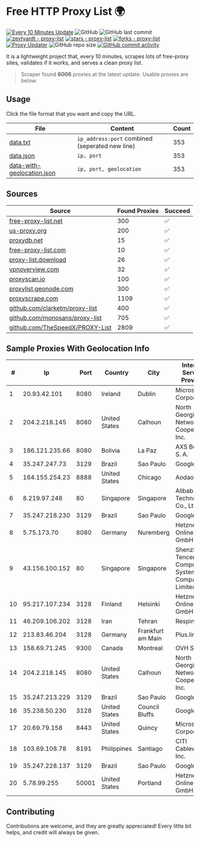 
# Free HTTP Proxy List 🌍

[![Every 10 Minutes Update](https://github.com/mertguvencli/http-proxy-list/actions/workflows/main.yml/badge.svg?branch=main)](https://github.com/mertguvencli/http-proxy-list/actions/workflows/main.yml)
![GitHub](https://img.shields.io/github/license/mertguvencli/http-proxy-list)
![GitHub last commit](https://img.shields.io/github/last-commit/mertguvencli/http-proxy-list)
[![zevtyardt - proxy-list](https://img.shields.io/static/v1?label=zevtyardt&message=proxy-list&color=blue&logo=github)](https://github.com/zevtyardt/proxy-list "Go to GitHub repo")
[![stars - proxy-list](https://img.shields.io/github/stars/zevtyardt/proxy-list?style=social)](https://github.com/zevtyardt/proxy-list)
[![forks - proxy-list](https://img.shields.io/github/forks/zevtyardt/proxy-list?style=social)](https://github.com/zevtyardt/proxy-list)
[![Proxy Updater](https://github.com/zevtyardt/proxy-list/workflows/Proxy%20Updater/badge.svg)](https://github.com/zevtyardt/proxy-list/actions?query=workflow:"Proxy+Updater")
![GitHub repo size](https://img.shields.io/github/repo-size/zevtyardt/proxy-list)
[![GitHub commit activity](https://img.shields.io/github/commit-activity/m/zevtyardt/proxy-list?logo=commits)](https://github.com/zevtyardt/proxy-list/commits/main)

It is a lightweight project that, every 10 minutes, scrapes lots of free-proxy sites, validates if it works, and serves a clean proxy list.

> Scraper found **6006** proxies at the latest update. Usable proxies are below.

## Usage

Click the file format that you want and copy the URL.

|File|Content|Count|
|----|-------|-----|
|[data.txt](https://raw.githubusercontent.com/mertguvencli/http-proxy-list/main/proxy-list/data.txt)|`ip_address:port` combined (seperated new line)|353|
|[data.json](https://raw.githubusercontent.com/mertguvencli/http-proxy-list/main/proxy-list/data.json)|`ip, port`|353|
|[data-with-geolocation.json](https://raw.githubusercontent.com/mertguvencli/http-proxy-list/main/proxy-list/data-with-geolocation.json)|`ip, port, geolocation`|353|

## Sources

|Source|Found Proxies|Succeed|
|------|-------------|-------|
|[free-proxy-list.net](https://free-proxy-list.net)|300|✅|
|[us-proxy.org](https://www.us-proxy.org)|200|✅|
|[proxydb.net](http://proxydb.net)|15|✅|
|[free-proxy-list.com](https://free-proxy-list.com/?page=&port=&type%5B%5D=http&type%5B%5D=https&up_time=0&search=Search)|10|✅|
|[proxy-list.download](https://www.proxy-list.download/HTTP)|26|✅|
|[vpnoverview.com](https://vpnoverview.com/privacy/anonymous-browsing/free-proxy-servers)|32|✅|
|[proxyscan.io](https://www.proxyscan.io)|100|✅|
|[proxylist.geonode.com](https://proxylist.geonode.com/api/proxy-list?limit=300&page=1&sort_by=lastChecked&sort_type=desc&protocols=http,https)|300|✅|
|[proxyscrape.com](https://api.proxyscrape.com/v2/?request=displayproxies&protocol=http&timeout=10000&country=all&ssl=all&anonymity=all)|1109|✅|
|[github.com/clarketm/proxy-list](https://raw.githubusercontent.com/clarketm/proxy-list/master/proxy-list-raw.txt)|400|✅|
|[github.com/monosans/proxy-list](https://raw.githubusercontent.com/monosans/proxy-list/main/proxies/http.txt)|705|✅|
|[github.com/TheSpeedX/PROXY-List](https://raw.githubusercontent.com/TheSpeedX/PROXY-List/master/http.txt)|2809|✅|


## Sample Proxies With Geolocation Info

|#|Ip|Port|Country|City|Internet Service Provider|
|-|--|----|-------|----|-------------------------|
|1|20.93.42.101|8080|Ireland|Dublin|Microsoft Corporation|
|2|204.2.218.145|8080|United States|Calhoun|North Georgia Network Cooperative, Inc.|
|3|186.121.235.66|8080|Bolivia|La Paz|AXS Bolivia S. A.|
|4|35.247.247.73|3129|Brazil|Sao Paulo|Google LLC|
|5|164.155.254.23|8888|United States|Chicago|Aodao Inc|
|6|8.219.97.248|80|Singapore|Singapore|Alibaba (US) Technology Co., Ltd.|
|7|35.247.218.230|3129|Brazil|Sao Paulo|Google LLC|
|8|5.75.173.70|8080|Germany|Nuremberg|Hetzner Online GmbH|
|9|43.156.100.152|80|Singapore|Singapore|Shenzhen Tencent Computer Systems Company Limited|
|10|95.217.107.234|3128|Finland|Helsinki|Hetzner Online GmbH|
|11|46.209.106.202|3128|Iran|Tehran|Respina|
|12|213.83.46.204|3128|Germany|Frankfurt am Main|Plus.line AG|
|13|158.69.71.245|9300|Canada|Montreal|OVH SAS|
|14|204.2.218.145|8080|United States|Calhoun|North Georgia Network Cooperative, Inc.|
|15|35.247.213.229|3129|Brazil|Sao Paulo|Google LLC|
|16|35.238.50.230|3128|United States|Council Bluffs|Google LLC|
|17|20.69.79.158|8443|United States|Quincy|Microsoft Corporation|
|18|103.69.108.78|8191|Philippines|Santiago|CITI Cableworld Inc.|
|19|35.247.228.137|3129|Brazil|Sao Paulo|Google LLC|
|20|5.78.99.255|50001|United States|Portland|Hetzner Online GmbH|



## Contributing

Contributions are welcome, and they are greatly appreciated! Every
little bit helps, and credit will always be given.

